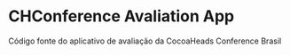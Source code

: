 # CHConference Avaliation App
Código fonte do aplicativo de avaliação da CocoaHeads Conference Brasil